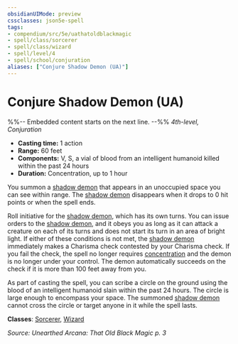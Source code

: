 ```yaml
---
obsidianUIMode: preview
cssclasses: json5e-spell
tags:
- compendium/src/5e/uathatoldblackmagic
- spell/class/sorcerer
- spell/class/wizard
- spell/level/4
- spell/school/conjuration
aliases: ["Conjure Shadow Demon (UA)"]
---
```

# Conjure Shadow Demon (UA)
%%-- Embedded content starts on the next line. --%%
*4th-level, Conjuration*  

- **Casting time:** 1 action
- **Range:** 60 feet
- **Components:** V, S, a vial of blood from an intelligent humanoid killed within the past 24 hours
- **Duration:** Concentration, up to 1 hour

You summon a [shadow demon](/Systems/5e/bestiary/fiend/shadow-demon.md) that appears in an unoccupied space you can see within range. The [shadow demon](/Systems/5e/bestiary/fiend/shadow-demon.md) disappears when it drops to 0 hit points or when the spell ends.

Roll initiative for the [shadow demon](/Systems/5e/bestiary/fiend/shadow-demon.md), which has its own turns. You can issue orders to the [shadow demon](/Systems/5e/bestiary/fiend/shadow-demon.md), and it obeys you as long as it can attack a creature on each of its turns and does not start its turn in an area of bright light. If either of these conditions is not met, the [shadow demon](/Systems/5e/bestiary/fiend/shadow-demon.md) immediately makes a Charisma check contested by your Charisma check. If you fail the check, the spell no longer requires [concentration](/Systems/5e/rules/conditions.md#concentration) and the demon is no longer under your control. The demon automatically succeeds on the check if it is more than 100 feet away from you.

As part of casting the spell, you can scribe a circle on the ground using the blood of an intelligent humanoid slain within the past 24 hours. The circle is large enough to encompass your space. The summoned [shadow demon](/Systems/5e/bestiary/fiend/shadow-demon.md) cannot cross the circle or target anyone in it while the spell lasts.

**Classes**: [Sorcerer](/Systems/5e/classes/sorcerer.md), [Wizard](/Systems/5e/classes/wizard.md)

*Source: Unearthed Arcana: That Old Black Magic p. 3*